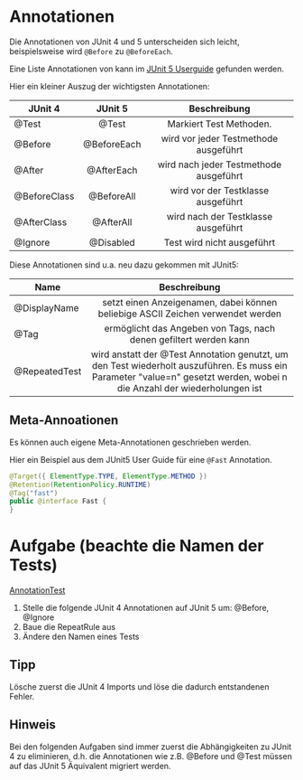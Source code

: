 # Annotationen

Die Annotationen von JUnit 4 und 5 unterscheiden sich leicht, beispielsweise wird `@Before` zu `@BeforeEach`.

Eine Liste Annotationen von kann im 
[JUnit 5 Userguide](https://junit.org/junit5/docs/current/user-guide/#writing-tests-annotations)
gefunden werden.

Hier ein kleiner Auszug der wichtigsten Annotationen:

| JUnit 4 | JUnit 5 | Beschreibung |
| ---------- |:----------:|:----------:|
| @Test | @Test | Markiert Test Methoden. |
| @Before | @BeforeEach | wird vor jeder Testmethode ausgeführt |
| @After | @AfterEach | wird nach jeder Testmethode ausgeführt |
| @BeforeClass| @BeforeAll | wird vor der Testklasse ausgeführt |
| @AfterClass | @AfterAll | wird nach der Testklasse ausgeführt |
| @Ignore |@Disabled | Test wird nicht ausgeführt |

Diese Annotationen sind u.a. neu dazu gekommen mit JUnit5:

| Name | Beschreibung |
| ---------- |:----------:|
| @DisplayName | setzt einen Anzeigenamen, dabei können beliebige ASCII Zeichen verwendet werden |
| @Tag | ermöglicht das Angeben von Tags, nach denen gefiltert werden kann |
| @RepeatedTest | wird anstatt der @Test Annotation genutzt, um den Test wiederholt auszuführen. Es muss ein Parameter "value=n" gesetzt werden, wobei n die Anzahl der wiederholungen ist |

## Meta-Annoationen

Es können auch eigene Meta-Annotationen geschrieben werden.

Hier ein Beispiel aus dem JUnit5 User Guide für eine `@Fast` Annotation.
```java
@Target({ ElementType.TYPE, ElementType.METHOD })
@Retention(RetentionPolicy.RUNTIME)
@Tag("fast")
public @interface Fast {
}
```

# Aufgabe (beachte die Namen der Tests)
[AnnotationTest](../src/test/java/annotationen/AnnotationTest.java)
1) Stelle die folgende JUnit 4 Annotationen auf JUnit 5 um: @Before, @Ignore
2) Baue die RepeatRule aus
3) Ändere den Namen eines Tests

## Tipp
Lösche zuerst die JUnit 4 Imports und löse die dadurch entstandenen Fehler.

## Hinweis
Bei den folgenden Aufgaben sind immer zuerst die Abhängigkeiten zu JUnit 4 zu eliminieren, d.h. die Annotationen wie z.B. @Before und @Test müssen auf das JUnit 5 Äquivalent migriert werden.

